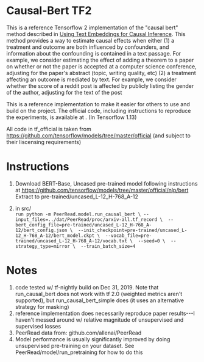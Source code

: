 # Causal-Bert TF2
This is a reference Tensorflow 2 implementation of the "causal bert" method described in  [Using Text Embeddings for Causal Inference](arxiv.org/abs/1905.12741).
This method provides a way to estimate causal effects when either 
(1) a treatment and outcome are both influenced by confounders, and information about the confounding is contained in a 
text passage. For example, we consider estimating the effect of adding a theorem to a paper on whether or not the paper 
is accepted at a computer science conference, adjusting for the paper's abstract (topic, writing quality, etc)
(2) a treatment affecting an outcome is mediated by text. For example, we consider whether the score of a reddit post is
affected by publicly listing the gender of the author, adjusting for the text of the post

This is a reference implementation to make it easier for others to use and build on the project. The official code,
including instructions to reproduce the experiments, is available at . (In Tensorflow 1.13)

All code in tf_official is taken from https://github.com/tensorflow/models/tree/master/official 
(and subject to their liscensing requirements)

# Instructions
1. Download BERT-Base, Uncased pre-trained model following instructions at https://github.com/tensorflow/models/tree/master/official/nlp/bert
Extract to pre-trained/uncased_L-12_H-768_A-12

2. in src/  
`run python -m PeerRead.model.run_causal_bert \
--input_files=../dat/PeerRead/proc/arxiv-all.tf_record \ 
--bert_config_file=pre-trained/uncased_L-12_H-768_A-12/bert_config.json \ 
--init_checkpoint=pre-trained/uncased_L-12_H-768_A-12/bert_model.ckpt \ 
--vocab_file=pre-trained/uncased_L-12_H-768_A-12/vocab.txt \ 
--seed=0 \ 
--strategy_type=mirror \ 
--train_batch_size=4`

# Notes
1. code tested w/ tf-nightly build on Dec 31, 2019. Note that run_causal_bert does not work with tf 2.0 
(weighted metrics aren't supported), but run_causal_bert_simple does (it uses an alternative strategy for masking)
2. reference implementation does necessarily reproduce paper results---I haven't messed around w/ relative magnitude of 
unsupervised and supervised losses
3. PeerRead data from: github.com/allenai/PeerRead
4. Model performance is usually significantly improved by doing unsupervised pre-training on your dataset. 
See PeerRead/model/run_pretraining for how to do this
